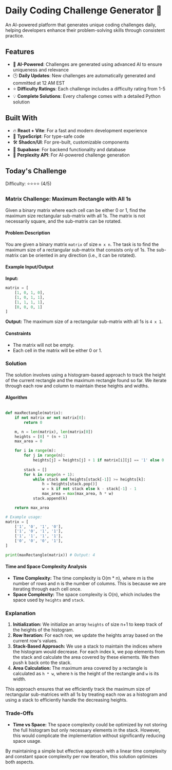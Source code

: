 # Daily Coding Challenge Generator 🚀

An AI-powered platform that generates unique coding challenges daily, helping developers enhance their problem-solving skills through consistent practice.

## Features

- 🤖 **AI-Powered**: Challenges are generated using advanced AI to ensure uniqueness and relevance
- 🕒 **Daily Updates**: New challenges are automatically generated and committed at 12 AM EST
- ⭐ **Difficulty Ratings**: Each challenge includes a difficulty rating from 1-5
- 💡 **Complete Solutions**: Every challenge comes with a detailed Python solution

## Built With

- 🔥 **React + Vite**: For a fast and modern development experience
- 🔷 **TypeScript**: For type-safe code
- 🛠️ **Shadcn/UI**: For pre-built, customizable components
- 🔌 **Supabase**: For backend functionality and database
- 🤖 **Perplexity API**: For AI-powered challenge generation

## Today's Challenge

Difficulty: ⭐⭐⭐⭐ (4/5)

### **Matrix Challenge: Maximum Rectangle with All 1s**

Given a binary matrix where each cell can be either 0 or 1, find the maximum size rectangular sub-matrix with all 1s. The matrix is not necessarily square, and the sub-matrix can be rotated.

#### Problem Description

You are given a binary matrix `matrix` of size `m x n`. The task is to find the maximum size of a rectangular sub-matrix that consists only of 1s. The sub-matrix can be oriented in any direction (i.e., it can be rotated). 

#### Example Input/Output

**Input:**
```python
matrix = [
    [1, 0, 1, 0],
    [1, 0, 1, 1],
    [1, 1, 1, 1],
    [0, 0, 0, 1]
]
```

**Output:**
The maximum size of a rectangular sub-matrix with all 1s is `4 x 1`.

#### Constraints
- The matrix will not be empty.
- Each cell in the matrix will be either 0 or 1.

### Solution

The solution involves using a histogram-based approach to track the height of the current rectangle and the maximum rectangle found so far. We iterate through each row and column to maintain these heights and widths.

#### Algorithm

```python

def maxRectangle(matrix):
    if not matrix or not matrix[0]:
        return 0

    m, n = len(matrix), len(matrix[0])
    heights = [0] * (n + 1)
    max_area = 0

    for i in range(m):
        for j in range(n):
            heights[j] = heights[j] + 1 if matrix[i][j] == '1' else 0
        
        stack = []
        for k in range(n + 1):
            while stack and heights[stack[-1]] >= heights[k]:
                h = heights[stack.pop()]
                w = k if not stack else k - stack[-1] - 1
                max_area = max(max_area, h * w)
            stack.append(k)

    return max_area

# Example usage:
matrix = [
    ['1', '0', '1', '0'],
    ['1', '0', '1', '1'],
    ['1', '1', '1', '1'],
    ['0', '0', '0', '1'],
]

print(maxRectangle(matrix)) # Output: 4

```

#### Time and Space Complexity Analysis
- **Time Complexity:** The time complexity is O(m * n), where m is the number of rows and n is the number of columns. This is because we are iterating through each cell once.
- **Space Complexity:** The space complexity is O(n), which includes the space used by `heights` and `stack`.

### Explanation

1. **Initialization:** We initialize an array `heights` of size n+1 to keep track of the heights of the histogram.
2. **Row Iteration:** For each row, we update the heights array based on the current row's values.
3. **Stack-Based Approach:** We use a stack to maintain the indices where the histogram would decrease. For each index k, we pop elements from the stack and calculate the area covered by these elements. We then push k back onto the stack.
4. **Area Calculation:** The maximum area covered by a rectangle is calculated as `h * w`, where `h` is the height of the rectangle and `w` is its width.

This approach ensures that we efficiently track the maximum size of rectangular sub-matrices with all 1s by treating each row as a histogram and using a stack to efficiently handle the decreasing heights.

### Trade-Offs

- **Time vs Space:** The space complexity could be optimized by not storing the full histogram but only necessary elements in the stack. However, this would complicate the implementation without significantly reducing space usage.

By maintaining a simple but effective approach with a linear time complexity and constant space complexity per row iteration, this solution optimizes both aspects.